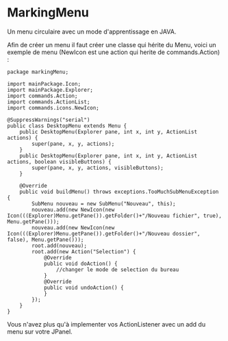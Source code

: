 # MarkingMenu
Un menu circulaire avec un mode d'apprentissage en JAVA.

Afin de créer un menu il faut créer une classe qui hérite du Menu, voici un exemple de menu (NewIcon est une action qui herite de commands.Action) :

```
package markingMenu;

import mainPackage.Icon;
import mainPackage.Explorer;
import commands.Action;
import commands.ActionList;
import commands.icons.NewIcon;

@SuppressWarnings("serial")
public class DesktopMenu extends Menu {
	public DesktopMenu(Explorer pane, int x, int y, ActionList actions) {
		super(pane, x, y, actions);
	}
	public DesktopMenu(Explorer pane, int x, int y, ActionList actions, boolean visibleButtons) {
		super(pane, x, y, actions, visibleButtons);
	}

	@Override
	public void buildMenu() throws exceptions.TooMuchSubMenuException {
		SubMenu nouveau = new SubMenu("Nouveau", this);
		nouveau.add(new NewIcon(new Icon(((Explorer)Menu.getPane()).getFolder()+"/Nouveau fichier", true), Menu.getPane()));
		nouveau.add(new NewIcon(new Icon(((Explorer)Menu.getPane()).getFolder()+"/Nouveau dossier", false), Menu.getPane()));
		root.add(nouveau);
		root.add(new Action("Selection") {
			@Override
			public void doAction() {
				//changer le mode de selection du bureau
			}
			@Override
			public void undoAction() {
			}
		});
	}
}
```

Vous n'avez plus qu'à implementer vos ActionListener avec un add du menu sur votre JPanel.
